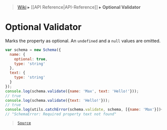 > [Wiki](Home) ▸ [[API Reference|API-Reference]] ▸ **Optional Validator**

# Optional Validator

Marks the property as optional.
An `undefined` and a `null` values are omitted.
```javascript
var schema = new Schema({
  name: {
    optional: true,
    type: 'string'
  },
  text: {
    type: 'string'
  }
});
console.log(schema.validate({name: 'Max', text: 'Hello!'}));
// true
console.log(schema.validate({text: 'Hello!'}));
// true
console.log(utils.catchError(schema.validate, schema, [{name: 'Max'}])+'');
// "SchemaError: Required property text not found"
```

> [`Source`](/Neft-io/neft/blob/11ce61113abf36cfee4cca0e72112ab5bff468a7/src/schema/validators/optional.litcoffee#optional-validator)

